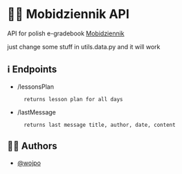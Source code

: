 # 👨‍🎓 Mobidziennik API 
API for polish e-gradebook [Mobidziennik](https://zso13krakow.mobidziennik.pl/dziennik)

just change some stuff in utils.data.py and it will work 

## ℹ Endpoints
- /lessonsPlan

        returns lesson plan for all days
- /lastMessage
  
        returns last message title, author, date, content

## 👨‍💻 Authors

- [@wojpo](https://www.github.com/wojpo) 
